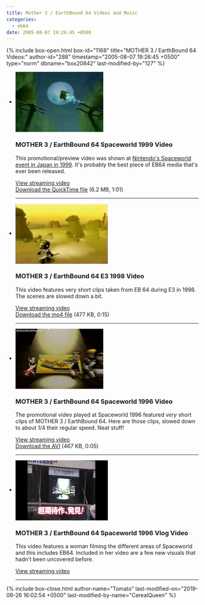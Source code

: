 ```yaml
---
title: Mother 3 / EarthBound 64 Videos and Music
categories:
  - eb64
date: 2005-08-07 19:26:45 +0500
---
```

{% include box-open.html box-id="1168" title="MOTHER 3 / EarthBound 64 Videos:" author-id="288" timestamp="2005-08-07 19:26:45 +0500" type="norm" dbname="box20842" last-modified-by="127" %}
<ul class="pics">
<li>
<a class="picleft" href="http://www.youtube.com/watch?v=OFUu0u6Hk4k"><img src="thumb_eb64preview.jpg" align="center" /></a>
<h3>MOTHER 3 / EarthBound 64 Spaceworld 1999 Video</h3>
<p>This promotional/preview video was shown at <a href="/eb64/spaceworld/">Nintendo's Spaceworld event in Japan in 1999</a>. It's probably the best piece of EB64 media that's ever been released.</p>
<p><a href="http://www.youtube.com/watch?v=OFUu0u6Hk4k">View streaming video</a><br /><a href="m3_highquality.mov">Download the QuickTime file</a> (6.2 MB, 1:01)</p>
<div class="hr"><hr /></div>
</li>


<li>
<a class="picleft" href="https://www.youtube.com/watch?v=j_Q7QdeRAJU"><img src="eb64_e3_98_thumb.png" width="242" height="157" align="center" /></a>
<h3>MOTHER 3 / EarthBound 64 E3 1998 Video</h3>
<p>This video features very short clips taken from EB 64 during E3 in 1998. The scenes are slowed down a bit.</p>
<p><a href="https://www.youtube.com/watch?v=j_Q7QdeRAJU">View streaming video</a><br /><a href="Earthbound%2064%20-%20E3%201998%20Video.mp4">Download the mp4 file</a> (477 KB, 0:15)</p>
<div class="hr"><hr /></div>
</li>

<li>
<a class="picleft" href="http://www.youtube.com/watch?v=GfACFXgsg28"><img src="thumb_eb64proto.jpg" align="center" /></a>
<h3>MOTHER 3 / EarthBound 64 Spaceworld 1996 Video</h3>
<p>The promotional video played at Spaceworld 1996 featured <i>very</i> short clips of MOTHER 3 / EarthBound 64. Here are those clips, slowed down to about 1/4 their regular speed. Neat stuff!</p>
<p><a href="http://www.youtube.com/watch?v=GfACFXgsg28">View streaming video</a><br /><a href="eb64_spaceworld96.avi">Download the AVI</a> (467 KB, 0:05)</p>
<div class="hr"><hr /></div>
</li>


<li>
<a class="picleft" href="https://youtu.be/cpTLXvHT8rE?t=626"><img src="EB64_2019_Thumb.png" width="242" height="157" align="center" /></a>
<h3>MOTHER 3 / EarthBound 64 Spaceworld 1996 Vlog Video</h3>
<p>This video features a woman filming the different areas of Spaceworld and this includes EB64. Included in her video are a few new visuals that hadn't been uncovered before.</p>
<p><a href="https://youtu.be/cpTLXvHT8rE?t=626">View streaming video</a></p>
<div class="hr"><hr /></div>
</li>
</ul>
{% include box-close.html author-name="Tomato" last-modified-on="2019-09-26 16:02:54 +0500" last-modified-by-name="CerealQueen" %}
